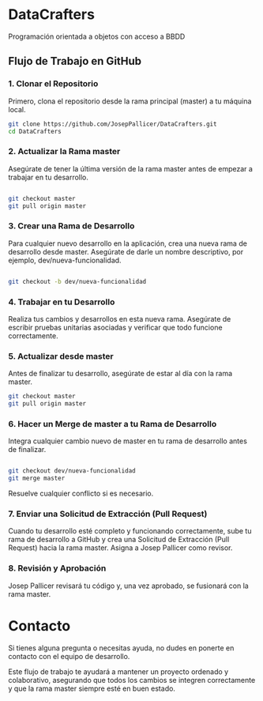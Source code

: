 # DataCrafters
Programación orientada a objetos con acceso a BBDD

## Flujo de Trabajo en GitHub

### 1. Clonar el Repositorio

Primero, clona el repositorio desde la rama principal (master) a tu máquina local.

```bash
git clone https://github.com/JosepPallicer/DataCrafters.git
cd DataCrafters
```
### 2. Actualizar la Rama master
Asegúrate de tener la última versión de la rama master antes de empezar a trabajar en tu desarrollo.

```bash

git checkout master
git pull origin master
```
### 3. Crear una Rama de Desarrollo
Para cualquier nuevo desarrollo en la aplicación, crea una nueva rama de desarrollo desde master. Asegúrate de darle un nombre descriptivo, por ejemplo, dev/nueva-funcionalidad.

```bash

git checkout -b dev/nueva-funcionalidad
```
### 4. Trabajar en tu Desarrollo
Realiza tus cambios y desarrollos en esta nueva rama. Asegúrate de escribir pruebas unitarias asociadas y verificar que todo funcione correctamente.

### 5. Actualizar desde master
Antes de finalizar tu desarrollo, asegúrate de estar al día con la rama master.

```bash
git checkout master
git pull origin master
```
### 6. Hacer un Merge de master a tu Rama de Desarrollo
Integra cualquier cambio nuevo de master en tu rama de desarrollo antes de finalizar.

```bash

git checkout dev/nueva-funcionalidad
git merge master
```
Resuelve cualquier conflicto si es necesario.

### 7. Enviar una Solicitud de Extracción (Pull Request)
Cuando tu desarrollo esté completo y funcionando correctamente, sube tu rama de desarrollo a GitHub y crea una Solicitud de Extracción (Pull Request) hacia la rama master. Asigna a Josep Pallicer como revisor.

### 8. Revisión y Aprobación
Josep Pallicer revisará tu código y, una vez aprobado, se fusionará con la rama master.

# Contacto
Si tienes alguna pregunta o necesitas ayuda, no dudes en ponerte en contacto con el equipo de desarrollo.

Este flujo de trabajo te ayudará a mantener un proyecto ordenado y colaborativo, asegurando que todos los cambios se integren correctamente y que la rama master siempre esté en buen estado.
